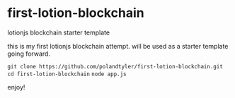 # first-lotion-blockchain
lotionjs blockchain starter template

this is my first lotionjs blockchain attempt. will be used as a starter template going forward.

`git clone https://github.com/polandtyler/first-lotion-blockchain.git`
`cd first-lotion-blockchain`
`node app.js`

enjoy!

